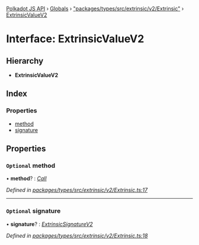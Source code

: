 [Polkadot JS API](../README.md) › [Globals](../globals.md) › ["packages/types/src/extrinsic/v2/Extrinsic"](../modules/_packages_types_src_extrinsic_v2_extrinsic_.md) › [ExtrinsicValueV2](_packages_types_src_extrinsic_v2_extrinsic_.extrinsicvaluev2.md)

# Interface: ExtrinsicValueV2

## Hierarchy

* **ExtrinsicValueV2**

## Index

### Properties

* [method](_packages_types_src_extrinsic_v2_extrinsic_.extrinsicvaluev2.md#optional-method)
* [signature](_packages_types_src_extrinsic_v2_extrinsic_.extrinsicvaluev2.md#optional-signature)

## Properties

### `Optional` method

• **method**? : *[Call](../classes/_packages_types_src_generic_call_.call.md)*

*Defined in [packages/types/src/extrinsic/v2/Extrinsic.ts:17](https://github.com/polkadot-js/api/blob/eb6b3c5bd4/packages/types/src/extrinsic/v2/Extrinsic.ts#L17)*

___

### `Optional` signature

• **signature**? : *[ExtrinsicSignatureV2](../classes/_packages_types_src_extrinsic_v2_extrinsicsignature_.extrinsicsignaturev2.md)*

*Defined in [packages/types/src/extrinsic/v2/Extrinsic.ts:18](https://github.com/polkadot-js/api/blob/eb6b3c5bd4/packages/types/src/extrinsic/v2/Extrinsic.ts#L18)*

